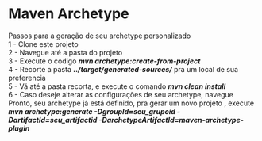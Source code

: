 # Maven Archetype
Passos para a geração de seu archetype personalizado <br>
1 - Clone este projeto <br>
2 - Navegue até a pasta do projeto <br>
3 - Execute o codigo <strong><em>mvn archetype:create-from-project</em></strong> <br>
4 - Recorte a pasta <strong><em>../target/generated-sources/</em></strong> pra um local de sua preferencia  <br>
5 - Vá até a pasta recorta, e execute o comando <strong><em>mvn clean install</em></strong> <br>
6 - Caso deseje alterar as configurações de seu archetype, navegue
Pronto, seu archetype já está definido, pra gerar um novo projeto , execute <br><strong><em>mvn archetype:generate -DgroupId=seu_grupoid -DartifactId=seu_artifactid -DarchetypeArtifactId=maven-archetype-plugin</strong></em>
